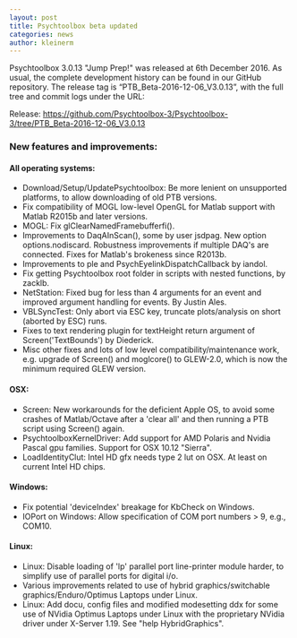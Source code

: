 ```yaml
---
layout: post
title: Psychtoolbox beta updated
categories: news
author: kleinerm
---
```


Psychtoolbox 3.0.13 "Jump Prep!" was released at 6th December 2016.
As usual, the complete development history can be found in our GitHub repository.
The release tag is “PTB_Beta-2016-12-06_V3.0.13”, with the full tree and commit logs under the URL:

Release: <https://github.com/Psychtoolbox-3/Psychtoolbox-3/tree/PTB_Beta-2016-12-06_V3.0.13>

### New features and improvements:

#### All operating systems:

* Download/Setup/UpdatePsychtoolbox: Be more lenient on unsupported platforms, to allow downloading of old PTB versions.
* Fix compatibility of MOGL low-level OpenGL for Matlab support with Matlab R2015b and later versions.
* MOGL: Fix glClearNamedFramebufferfi().
* Improvements to DaqAInScan(), some by user jsdpag. New option options.nodiscard. Robustness improvements if multiple DAQ's are connected. Fixes for Matlab's brokeness since R2013b.
* Improvements to ple and PsychEyelinkDispatchCallback by iandol.
* Fix getting Psychtoolbox root folder in scripts with nested functions, by zacklb.
* NetStation: Fixed bug for less than 4 arguments for an event and improved argument handling for events. By Justin Ales.
* VBLSyncTest: Only abort via ESC key, truncate plots/analysis on short (aborted by ESC) runs.
* Fixes to text rendering plugin for textHeight return argument of Screen('TextBounds') by Diederick.
* Misc other fixes and lots of low level compatibility/maintenance work, e.g. upgrade of Screen() and moglcore() to GLEW-2.0, which is now the minimum required GLEW version.

#### OSX:

* Screen: New workarounds for the deficient Apple OS, to avoid some crashes of Matlab/Octave after a 'clear all' and then running a PTB script using Screen() again.
* PsychtoolboxKernelDriver: Add support for AMD Polaris and Nvidia Pascal gpu families. Support for OSX 10.12 "Sierra".
* LoadIdentityClut: Intel HD gfx needs type 2 lut on OSX. At least on current Intel HD chips.

#### Windows:

* Fix potential 'deviceIndex' breakage for KbCheck on Windows.
* IOPort on Windows: Allow specification of COM port numbers > 9, e.g., COM10.

#### Linux:

* Linux: Disable loading of 'lp' parallel port line-printer module harder, to simplify use of parallel ports for digital i/o.
* Various improvements related to use of hybrid graphics/switchable graphics/Enduro/Optimus Laptops under Linux.
* Linux: Add docu, config files and modified modesetting ddx for some use of NVidia Optimus Laptops under Linux with the proprietary NVidia driver under X-Server 1.19. See "help HybridGraphics".
